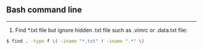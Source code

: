 ## Bash command line  
- - - -  
1. Find *.txt file but ignore hidden .txt file such as .vimrc or .data.txt file:  
```bash
$ find . -type f \( -iname "*.txt" ! -iname ".*" \)
```



